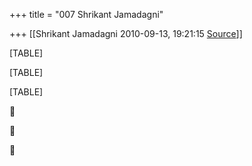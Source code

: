 +++
title = "007 Shrikant Jamadagni"

+++
[[Shrikant Jamadagni	2010-09-13, 19:21:15 [Source](https://groups.google.com/g/bvparishat/c/wx_nHBLgq6o)]]



[TABLE]

[TABLE]

[TABLE]







